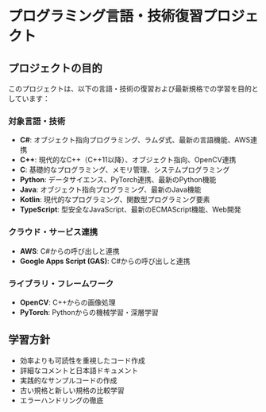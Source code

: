 # プログラミング言語・技術復習プロジェクト

## プロジェクトの目的

このプロジェクトは、以下の言語・技術の復習および最新規格での学習を目的としています：

### 対象言語・技術
- **C#**: オブジェクト指向プログラミング、ラムダ式、最新の言語機能、AWS連携
- **C++**: 現代的なC++（C++11以降）、オブジェクト指向、OpenCV連携
- **C**: 基礎的なプログラミング、メモリ管理、システムプログラミング
- **Python**: データサイエンス、PyTorch連携、最新のPython機能
- **Java**: オブジェクト指向プログラミング、最新のJava機能
- **Kotlin**: 現代的なプログラミング、関数型プログラミング要素
- **TypeScript**: 型安全なJavaScript、最新のECMAScript機能、Web開発

### クラウド・サービス連携
- **AWS**: C#からの呼び出しと連携
- **Google Apps Script (GAS)**: C#からの呼び出しと連携

### ライブラリ・フレームワーク
- **OpenCV**: C++からの画像処理
- **PyTorch**: Pythonからの機械学習・深層学習

## 学習方針
- 効率よりも可読性を重視したコード作成
- 詳細なコメントと日本語ドキュメント
- 実践的なサンプルコードの作成
- 古い規格と新しい規格の比較学習
- エラーハンドリングの徹底